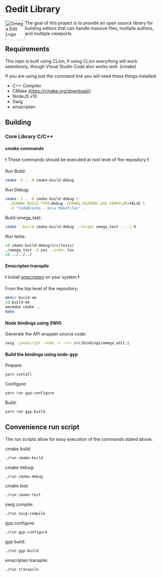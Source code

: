 # Ωedit Library
<img alt="Omega Edit Logo" src="https://raw.githubusercontent.com/scholarsmate/omega-edit/main/images/OmegaEditLogo.png" width=64 style="float: left">
The goal of this project is to provide an open source library for building editors that can handle massive files, multiple authors, and multiple viewports.

## Requirements
This repo is built using CLion, if using CLion everything will work seamlessly, though Visual Studio Code also works well. (cmake)

If you are using just the command line you will need these things installed:
- C++ Compiler
- CMake (https://cmake.org/download/)
- NodeJS v10
- Swig
- emscripten

## Building

### Core Library C/C++

#### cmake commands
:exclamation: These commands should be executed at root level of the repository :exclamation:

Run Build:

```bash
cmake -S . -B cmake-build-debug
```

Run Debug:

```bash
cmake -S . -B cmake-build-debug \
  -DCMAKE_BUILD_TYPE=Debug -DCMAKE_DEPENDS_USE_COMPILER=FALSE \
  -G "CodeBlocks - Unix Makefiles" .
```

Build omega_test:

```bash
cmake --build cmake-build-debug --target omega_test -- -j 6
```

Run tests:

```bash
cd cmake-build-debug/src/tests/
./omega_test -d yes --order lex
cd ../../../
```

#### Emscripten transpile
:exclamation: Install [emscripten](https://emscripten.org) on your system :exclamation:

From the top level of the repository:

```bash
mkdir build-em
cd build-em
emcmake cmake ..
make
```

#### Node bindings using SWIG

Generate the API wrapper source code:

```bash
swig -javascript -node -v -c++ src/bindings/omega_edit.i
```

#### Build the bindings using node-gyp

Prepare:

```bash
yarn install
```

Configure:

```bash
yarn run gyp-configure
```

Build:

```bash
yarn run gyp-build
```

## Convenience run script

The run scripts allow for easy execution of the commands stated above.

cmake build:

```bash
./run cmake-build
```

cmake debug:

```bash
./run cmake-debug
```

cmake test:

```bash
./run cmake-test
```

swig compile:

```bash
./run swig-compile
```

gyp configure:

```bash
./run gyp-configure
```

gyp build:

```bash
./run gyp-build
```

emscripten transpile:

```bash
./run transpile
```
